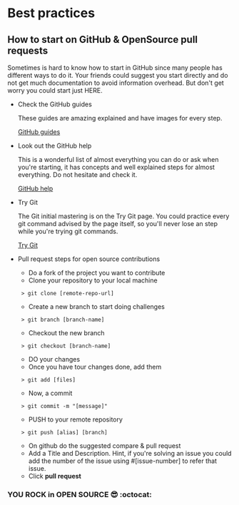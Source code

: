 # Best practices

## How to start on GitHub & OpenSource pull requests

Sometimes is hard to know how to start in GitHub since many people has different ways to do it. Your friends could suggest you start directly and do not get much documentation to avoid information overhead. But don't get worry you could start just HERE.



* Check the GitHub guides

  These guides are amazing explained and have images for every step.

  [GitHub guides](https://guides.github.com/)

* Look out the GitHub help

    This is a wonderful list of almost everything you can do or ask when you're starting, it has concepts and well explained steps for almost everything. Do not hesitate and check it.

    [GitHub help](https://help.github.com/)

* Try Git

    The Git initial mastering is on the Try Git page. You could practice every git command advised by the page itself, so you'll never lose an step while you're trying git commands.

    [Try Git](https://try.github.io/levels/1/challenges/13)

* Pull request steps for open source contributions
  - Do a fork of the project you want to contribute
  - Clone your repository to your local machine  
  ```
   > git clone [remote-repo-url]
  ```
  - Create a new branch to start doing challenges
  ```
   > git branch [branch-name]
  ```
  - Checkout the new branch
  ```
   > git checkout [branch-name]
  ```
  - DO your changes
  - Once you have tour changes done, add them
  ```
   > git add [files]
  ```
  - Now, a commit
  ```
   > git commit -m "[message]"
  ```
  - PUSH to your remote repository
  ```
   > git push [alias] [branch]
  ```
  - On github do the suggested compare & pull request
  - Add a Title and Description. Hint, if you're solving an issue you could add the number of the issue using #[issue-number] to refer that issue.
  - Click **pull request**

### YOU ROCK in OPEN SOURCE :sunglasses: :octocat:
